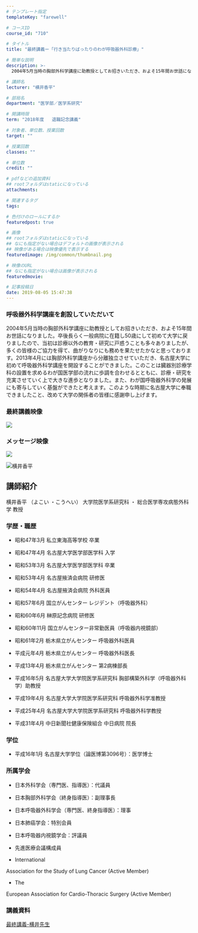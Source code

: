 ```yaml
---
# テンプレート指定
templateKey: "farewell"

# コースID
course_id: "710"

# タイトル
title: "最終講義ー「行き当たりばったりのわが呼吸器外科診療」"

# 簡単な説明
description: >-
  2004年5月当時の胸部外科学講座に助教授としてお招きいただき、およそ15年間お世話になりました。卒後長らく一般病院に在籍し50歳にして初めて大学に戻りましたので、当初は診療以外の教育・研究に戸惑...

# 講師名
lecturer: "横井香平"

# 部局名
department: "医学部／医学系研究"

# 開講時限
term: "2018年度	退職記念講義"

# 対象者、単位数、授業回数
target: ""

# 授業回数
classes: ""

# 単位数
credit: ""

# pdfなどの追加資料
## rootフォルダはstaticになっている
attachments: 

# 関連するタグ
tags:

# 色付けのロールにするか
featuredpost: true

# 画像
## rootフォルダはstaticになっている
## なにも指定がない場合はデフォルトの画像が表示される
## 映像がある場合は映像優先で表示する
featuredimage: /img/common/thumbnail.png

# 映像のURL
## なにも指定がない場合は画像が表示される
featuredmovie: 

# 記事投稿日
date: 2019-08-05 15:47:38
---
```


### 呼吸器外科学講座を創設していただいて

2004年5月当時の胸部外科学講座に助教授としてお招きいただき、およそ15年間お世話になりました。卒後長らく一般病院に在籍し50歳にして初めて大学に戻りましたので、当初は診療以外の教育・研究に戸惑うことも多々ありましたが、多くの皆様のご協力を得て、曲がりなりにも務めを果たせたかなと思っております。2013年4月には胸部外科学講座から分離独立させていただき、名古屋大学に初めて呼吸器外科学講座を開設することができました。このことは臓器別診療学科の設置を求めるわが国医学部の流れに歩調を合わせるとともに、診療・研究を充実させていく上で大きな進歩となりました。また、わが国呼吸器外科学の発展にも寄与していく基盤ができたと考えます。このような時期に名古屋大学に奉職できましたこと、改めて大学の関係者の皆様に感謝申し上げます。

### 最終講義映像

![](/files/710/movieimage1.png) 

### メッセージ映像

[1]: https://nuvideo.media.nagoya-u.ac.jp/embed/207164e5fc00917c5c5cd6cdc168c4a38f672f07

![](/files/710/movieimage2.png) 

[2]: https://nuvideo.media.nagoya-u.ac.jp/embed/edd3c1a7cce0d6b82d014dfb8c498936eb49ccec

![横井香平](/files/710/kouhei_yokoi_2.jpg) 

## 講師紹介

横井香平 （よこい ・こうへい） 大学院医学系研究科 ・ 総合医学専攻病態外科学 教授

### 学歴・職歴

* 昭和47年3月 私立東海高等学校 卒業

* 昭和47年4月 名古屋大学医学部医学科 入学

* 昭和53年3月 名古屋大学医学部医学科 卒業

* 昭和53年4月 名古屋掖済会病院 研修医

* 昭和54年4月 名古屋掖済会病院 外科医員

* 昭和57年6月 国立がんセンター レジデント（呼吸器外科）

* 昭和60年6月 榊原記念病院 研修医

* 昭和60年11月 国立がんセンター非常勤医員（呼吸器内視鏡部）

* 昭和61年2月 栃木県立がんセンター 呼吸器外科医員

* 平成元年4月 栃木県立がんセンター 呼吸器外科医長

* 平成13年4月 栃木県立がんセンター 第2病棟部長

* 平成16年5月 名古屋大学大学院医学系研究科 胸部構築外科学（呼吸器外科学）助教授

* 平成19年4月 名古屋大学大学院医学系研究科 呼吸器外科学准教授

* 平成25年4月 名古屋大学大学院医学系研究科 呼吸器外科学教授

* 平成31年4月 中日新聞社健康保険組合 中日病院 院長

### 学位

* 平成16年1月 名古屋大学学位（論医博第3096号）：医学博士

### 所属学会

* 日本外科学会（専門医、指導医）：代議員

* 日本胸部外科学会（終身指導医）：副理事長

* 日本呼吸器外科学会（専門医、終身指導医）：理事

* 日本肺癌学会：特別会員

* 日本呼吸器内視鏡学会：評議員

* 先進医療会議構成員

* International

Association for the Study of Lung Cancer (Active Member)

* The

European Association for Cardio-Thoracic Surgery (Active Member)

### 講義資料

[最終講義-横井先生](/files/710/kouhei_yokoi_document.pdf) 

